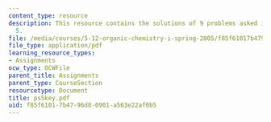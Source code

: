 ```yaml
---
content_type: resource
description: This resource contains the solutions of 9 problems asked in problem set
  5.
file: /media/courses/5-12-organic-chemistry-i-spring-2005/f85f61017b4796d80901a563e22af0b5_ps5key.pdf
file_type: application/pdf
learning_resource_types:
- Assignments
ocw_type: OCWFile
parent_title: Assignments
parent_type: CourseSection
resourcetype: Document
title: ps5key.pdf
uid: f85f6101-7b47-96d8-0901-a563e22af0b5
---
```

